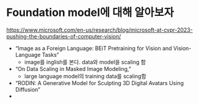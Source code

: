 # Foundation model에 대해 알아보자
https://www.microsoft.com/en-us/research/blog/microsoft-at-cvpr-2023-pushing-the-boundaries-of-computer-vision/
- “Image as a Foreign Language: BEiT Pretraining for Vision and Vision-Language Tasks”
  - image를 inglish를 본다. data와 model을 scaling 함
- “On Data Scaling in Masked Image Modeling,”
  - large language model의 training data를 scaling함
- “RODIN: A Generative Model for Sculpting 3D Digital Avatars Using Diffusion”
- 
